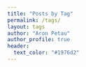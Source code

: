 ```yaml
---
title: "Posts by Tag"
permalink: /tags/
layout: tags
author: "Aron Petau"
author_profile: true
header:
  text_color: "#1976d2"
---
```

